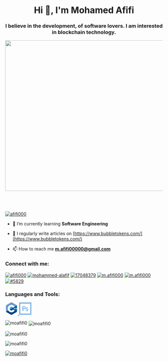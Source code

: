 <h1 align="center">Hi 👋, I'm Mohamed Afifi</h1>
<h3 align="center">I believe in the development, of software lovers. I am interested in blockchain technology.</h3> 


<div class="separator" style="clear: both; text-align: center;"><a href="https://camo.githubusercontent.com/2309797487e5e969659a3b545c96151807b04120a9cc2985f632ec94ba00c9f3/68747470733a2f2f6d656469612e67697068792e636f6d2f6d656469612f53576f536b4e36447854737a71494b4571762f67697068792e676966" style="clear: right; float: center; margin-bottom: 1em; margin-center: 1em;"><img border="0" data-original-height="384" data-original-width="512" height="480" src="https://camo.githubusercontent.com/2309797487e5e969659a3b545c96151807b04120a9cc2985f632ec94ba00c9f3/68747470733a2f2f6d656469612e67697068792e636f6d2f6d656469612f53576f536b4e36447854737a71494b4571762f67697068792e676966" width="640" /></a></div><br /><p align="center"><br /> </p>

<p align="left"> <a href="https://twitter.com/afifi000" target="blank"><img src="https://img.shields.io/twitter/follow/afifi000?logo=twitter&style=for-the-badge" alt="afifi000" /></a> </p>

- 🌱 I’m currently learning **Software Engineering**

- 📝 I regularly write articles on [https://www.bubbletokens.com/](https://www.bubbletokens.com/)

- 📫 How to reach me **m.afifi00000@gmail.com**

<h3 align="left">Connect with me:</h3>
<p align="left">
<a href="https://twitter.com/afifi000" target="blank"><img align="center" src="https://raw.githubusercontent.com/rahuldkjain/github-profile-readme-generator/master/src/images/icons/Social/twitter.svg" alt="afifi000" height="30" width="40" /></a>
<a href="https://linkedin.com/in/mohammed-alafif" target="blank"><img align="center" src="https://raw.githubusercontent.com/rahuldkjain/github-profile-readme-generator/master/src/images/icons/Social/linked-in-alt.svg" alt="mohammed-alafif" height="30" width="40" /></a>
<a href="https://stackoverflow.com/users/17048379" target="blank"><img align="center" src="https://raw.githubusercontent.com/rahuldkjain/github-profile-readme-generator/master/src/images/icons/Social/stack-overflow.svg" alt="17048379" height="30" width="40" /></a>
<a href="https://fb.com/m.afifi000" target="blank"><img align="center" src="https://raw.githubusercontent.com/rahuldkjain/github-profile-readme-generator/master/src/images/icons/Social/facebook.svg" alt="m.afifi000" height="30" width="40" /></a>
<a href="https://instagram.com/m.afifi000" target="blank"><img align="center" src="https://raw.githubusercontent.com/rahuldkjain/github-profile-readme-generator/master/src/images/icons/Social/instagram.svg" alt="m.afifi000" height="30" width="40" /></a>
<a href="https://discord.gg/#5829" target="blank"><img align="center" src="https://raw.githubusercontent.com/rahuldkjain/github-profile-readme-generator/master/src/images/icons/Social/discord.svg" alt="#5829" height="30" width="40" /></a>
</p>

<h3 align="left">Languages and Tools:</h3>
<p align="left"> <a href="https://www.w3schools.com/cpp/" target="_blank" rel="noreferrer"> <img src="https://raw.githubusercontent.com/devicons/devicon/master/icons/cplusplus/cplusplus-original.svg" alt="cplusplus" width="40" height="40"/> </a> <a href="https://www.photoshop.com/en" target="_blank" rel="noreferrer"> <img src="https://raw.githubusercontent.com/devicons/devicon/master/icons/photoshop/photoshop-line.svg" alt="photoshop" width="40" height="40"/> </a> </p>

<div>
<p><img align="left" src="https://github-readme-stats.vercel.app/api/top-langs?username=moafifi0&show_icons=true&locale=en&layout=compact" alt="moafifi0" /></p>
<div/>
<p>&nbsp;<img align="center" src="https://github-readme-stats.vercel.app/api?username=moafifi0&show_icons=true&locale=en" alt="moafifi0" /></p>

<p><img align="center" src="https://github-readme-streak-stats.herokuapp.com/?user=moafifi0&" alt="moafifi0" /></p>

<p align="left"> <img src="https://komarev.com/ghpvc/?username=moafifi0&label=Profile%20views&color=0e75b6&style=flat" alt="moafifi0" /> </p>

<p align="left"> <a href="https://github.com/ryo-ma/github-profile-trophy"><img src="https://github-profile-trophy.vercel.app/?username=moafifi0" alt="moafifi0" /></a> </p>
